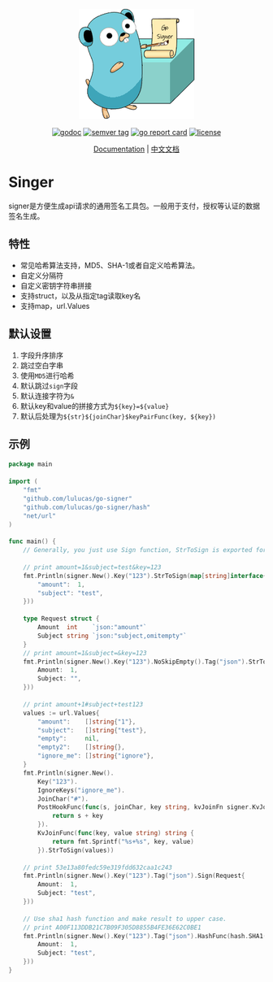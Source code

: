 <p align="center">
    <img src="img/logo.png" alt="signer" title="signer" class="img-responsive" />
</p>

<p align="center">
    <a href="https://pkg.go.dev/github.com/lulucas/go-signer?tab=doc"><img src="https://img.shields.io/badge/go.dev-reference-007d9c?logo=go&logoColor=white" alt="godoc" title="godoc"/></a>
    <a href="https://github.com/lulucas/go-signer/releases"><img src="https://img.shields.io/github/v/tag/lulucas/go-signer" alt="semver tag" title="semver tag"/></a>
    <a href="https://goreportcard.com/report/github.com/lulucas/go-signer"><img src="https://goreportcard.com/badge/github.com/lulucas/go-signer" alt="go report card" title="go report card"/></a>
    <a href="https://github.com/lulucas/go-signer/blob/master/LICENSE"><img src="https://img.shields.io/github/license/lulucas/go-signer" alt="license" title="license"/></a>
</p>

<p align="center">
    <a href="./README.md">Documentation</a> | 
    <a href="./README_zhCN.md">中文文档</a>
</p>

# Singer

signer是方便生成api请求的通用签名工具包。一般用于支付，授权等认证的数据签名生成。

## 特性

- 常见哈希算法支持，MD5、SHA-1或者自定义哈希算法。
- 自定义分隔符
- 自定义密钥字符串拼接
- 支持struct，以及从指定tag读取key名
- 支持map，url.Values

## 默认设置

1. 字段升序排序
1. 跳过空白字串
1. 使用`MD5`进行哈希
1. 默认跳过`sign`字段
1. 默认连接字符为`&`
1. 默认key和value的拼接方式为`${key}=${value}`
1. 默认后处理为`${str}${joinChar}$keyPairFunc(key, ${key})`

## 示例

```go
package main

import (
	"fmt"
	"github.com/lulucas/go-signer"
	"github.com/lulucas/go-signer/hash"
	"net/url"
)

func main() {
	// Generally, you just use Sign function, StrToSign is exported for easy debugging.

	// print amount=1&subject=test&key=123
	fmt.Println(signer.New().Key("123").StrToSign(map[string]interface{}{
		"amount":  1,
		"subject": "test",
	}))

	type Request struct {
		Amount  int    `json:"amount"`
		Subject string `json:"subject,omitempty"`
	}
	// print amount=1&subject=&key=123
	fmt.Println(signer.New().Key("123").NoSkipEmpty().Tag("json").StrToSign(Request{
		Amount:  1,
		Subject: "",
	}))

	// print amount+1#subject+test123
	values := url.Values{
		"amount":    []string{"1"},
		"subject":   []string{"test"},
		"empty":     nil,
		"empty2":    []string{},
		"ignore_me": []string{"ignore"},
	}
	fmt.Println(signer.New().
		Key("123").
		IgnoreKeys("ignore_me").
		JoinChar("#").
		PostHookFunc(func(s, joinChar, key string, kvJoinFn signer.KvJoinFn) string {
			return s + key
		}).
		KvJoinFunc(func(key, value string) string {
			return fmt.Sprintf("%s+%s", key, value)
		}).StrToSign(values))

	// print 53e13a80fedc59e319fdd632caa1c243
	fmt.Println(signer.New().Key("123").Tag("json").Sign(Request{
		Amount:  1,
		Subject: "test",
	}))

	// Use sha1 hash function and make result to upper case.
	// print A00F113DDB21C7B09F305D8855B4FE36E62C0BE1
	fmt.Println(signer.New().Key("123").Tag("json").HashFunc(hash.SHA1(true)).Sign(Request{
		Amount:  1,
		Subject: "test",
	}))
}
```